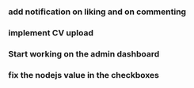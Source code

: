### add notification on liking and on commenting

### implement CV upload

### Start working on the admin dashboard

### fix the nodejs value in the checkboxes
